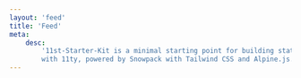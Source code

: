 ```yaml
---
layout: 'feed'
title: 'Feed'
meta:
    desc:
        '11st-Starter-Kit is a minimal starting point for building static websites
        with 11ty, powered by Snowpack with Tailwind CSS and Alpine.js.'
---
```

